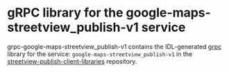 # gRPC library for the google-maps-streetview_publish-v1 service

grpc-google-maps-streetview_publish-v1 contains the IDL-generated [grpc][] library for the service: `google-maps-streetview_publish-v1` in the [streetview-publish-client-libraries][] repository.

[streetview-publish-client-libraries]:https://github.com/google/streetview-publish-client-libraries
[grpc]:http://www.grpc.io/docs/tutorials/basic/php.html
